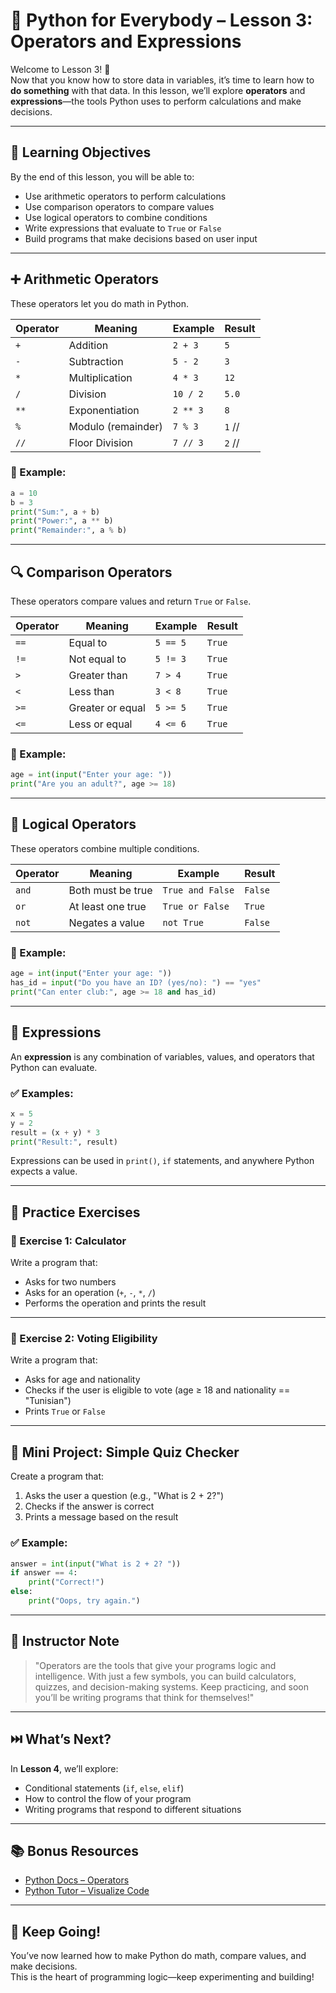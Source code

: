 # 🐍 Python for Everybody – Lesson 3: Operators and Expressions

Welcome to Lesson 3! 🎉  
Now that you know how to store data in variables, it’s time to learn how to **do something** with that data. In this lesson, we’ll explore **operators** and **expressions**—the tools Python uses to perform calculations and make decisions.

---

## 🎯 Learning Objectives

By the end of this lesson, you will be able to:

- Use arithmetic operators to perform calculations  
- Use comparison operators to compare values  
- Use logical operators to combine conditions  
- Write expressions that evaluate to `True` or `False`  
- Build programs that make decisions based on user input

---

## ➕ Arithmetic Operators

These operators let you do math in Python.

| Operator | Meaning        | Example       | Result     |
|----------|----------------|---------------|------------|
| `+`      | Addition        | `2 + 3`       | `5`        |
| `-`      | Subtraction     | `5 - 2`       | `3`        |
| `*`      | Multiplication  | `4 * 3`       | `12`       |
| `/`      | Division        | `10 / 2`      | `5.0`      |
| `**`     | Exponentiation  | `2 ** 3`      | `8`        |
| `%`      | Modulo (remainder) | `7 % 3`   | `1`        //
| `//`     | Floor Division  | `7 // 3`      | `2`        //

### 🧪 Example:

```python
a = 10
b = 3
print("Sum:", a + b)
print("Power:", a ** b)
print("Remainder:", a % b)
```

---

## 🔍 Comparison Operators

These operators compare values and return `True` or `False`.

| Operator | Meaning           | Example       | Result     |
|----------|-------------------|---------------|------------|
| `==`     | Equal to          | `5 == 5`      | `True`     |
| `!=`     | Not equal to      | `5 != 3`      | `True`     |
| `>`      | Greater than      | `7 > 4`       | `True`     |
| `<`      | Less than         | `3 < 8`       | `True`     |
| `>=`     | Greater or equal  | `5 >= 5`      | `True`     |
| `<=`     | Less or equal     | `4 <= 6`      | `True`     |

### 🧪 Example:

```python
age = int(input("Enter your age: "))
print("Are you an adult?", age >= 18)
```

---

## 🔗 Logical Operators

These operators combine multiple conditions.

| Operator | Meaning       | Example                  | Result     |
|----------|---------------|--------------------------|------------|
| `and`    | Both must be true | `True and False`     | `False`    |
| `or`     | At least one true | `True or False`      | `True`     |
| `not`    | Negates a value   | `not True`           | `False`    |

### 🧪 Example:

```python
age = int(input("Enter your age: "))
has_id = input("Do you have an ID? (yes/no): ") == "yes"
print("Can enter club:", age >= 18 and has_id)
```

---

## 🧠 Expressions

An **expression** is any combination of variables, values, and operators that Python can evaluate.

### ✅ Examples:

```python
x = 5
y = 2
result = (x + y) * 3
print("Result:", result)
```

Expressions can be used in `print()`, `if` statements, and anywhere Python expects a value.

---

## 🧪 Practice Exercises

### 📝 Exercise 1: Calculator

Write a program that:

- Asks for two numbers  
- Asks for an operation (`+`, `-`, `*`, `/`)  
- Performs the operation and prints the result

---

### 📝 Exercise 2: Voting Eligibility

Write a program that:

- Asks for age and nationality  
- Checks if the user is eligible to vote (age ≥ 18 and nationality == "Tunisian")  
- Prints `True` or `False`

---

## 🧪 Mini Project: Simple Quiz Checker

Create a program that:

1. Asks the user a question (e.g., "What is 2 + 2?")  
2. Checks if the answer is correct  
3. Prints a message based on the result

### ✅ Example:

```python
answer = int(input("What is 2 + 2? "))
if answer == 4:
    print("Correct!")
else:
    print("Oops, try again.")
```

---

## 💬 Instructor Note

> "Operators are the tools that give your programs logic and intelligence. With just a few symbols, you can build calculators, quizzes, and decision-making systems. Keep practicing, and soon you’ll be writing programs that think for themselves!"

---

## ⏭️ What’s Next?

In **Lesson 4**, we’ll explore:

- Conditional statements (`if`, `else`, `elif`)  
- How to control the flow of your program  
- Writing programs that respond to different situations

---

## 📚 Bonus Resources

- [Python Docs – Operators](https://docs.python.org/3/reference/expressions.html)
- [Python Tutor – Visualize Code](https://pythontutor.com/)

---

## 🙌 Keep Going!

You’ve now learned how to make Python do math, compare values, and make decisions.  
This is the heart of programming logic—keep experimenting and building!